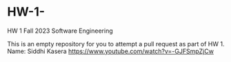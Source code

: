 # HW-1-

HW 1 Fall 2023 Software Engineering 

This is an empty repository for you to attempt a pull request as part of HW 1.
Name: Siddhi Kasera
https://www.youtube.com/watch?v=-GJFSmpZjCw


